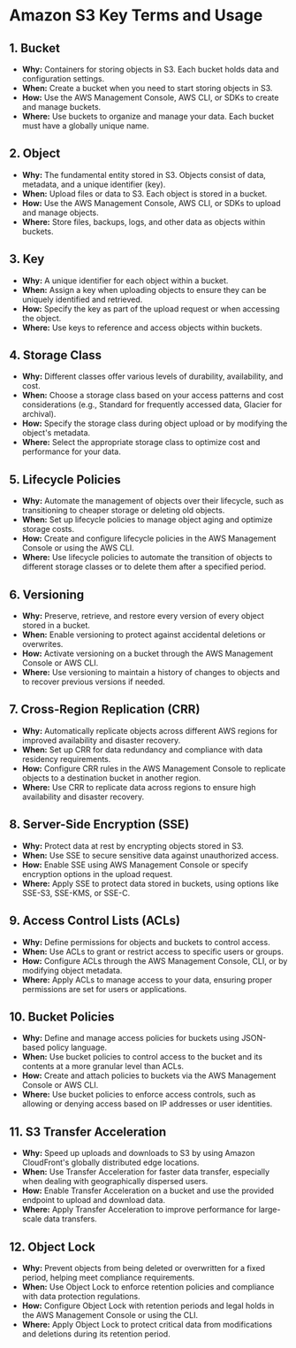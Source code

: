 
# **Amazon S3 Key Terms and Usage**

## **1. Bucket**
- **Why:** Containers for storing objects in S3. Each bucket holds data and configuration settings.
- **When:** Create a bucket when you need to start storing objects in S3.
- **How:** Use the AWS Management Console, AWS CLI, or SDKs to create and manage buckets.
- **Where:** Use buckets to organize and manage your data. Each bucket must have a globally unique name.

## **2. Object**
- **Why:** The fundamental entity stored in S3. Objects consist of data, metadata, and a unique identifier (key).
- **When:** Upload files or data to S3. Each object is stored in a bucket.
- **How:** Use the AWS Management Console, AWS CLI, or SDKs to upload and manage objects.
- **Where:** Store files, backups, logs, and other data as objects within buckets.

## **3. Key**
- **Why:** A unique identifier for each object within a bucket.
- **When:** Assign a key when uploading objects to ensure they can be uniquely identified and retrieved.
- **How:** Specify the key as part of the upload request or when accessing the object.
- **Where:** Use keys to reference and access objects within buckets.

## **4. Storage Class**
- **Why:** Different classes offer various levels of durability, availability, and cost.
- **When:** Choose a storage class based on your access patterns and cost considerations (e.g., Standard for frequently accessed data, Glacier for archival).
- **How:** Specify the storage class during object upload or by modifying the object's metadata.
- **Where:** Select the appropriate storage class to optimize cost and performance for your data.

## **5. Lifecycle Policies**
- **Why:** Automate the management of objects over their lifecycle, such as transitioning to cheaper storage or deleting old objects.
- **When:** Set up lifecycle policies to manage object aging and optimize storage costs.
- **How:** Create and configure lifecycle policies in the AWS Management Console or using the AWS CLI.
- **Where:** Use lifecycle policies to automate the transition of objects to different storage classes or to delete them after a specified period.

## **6. Versioning**
- **Why:** Preserve, retrieve, and restore every version of every object stored in a bucket.
- **When:** Enable versioning to protect against accidental deletions or overwrites.
- **How:** Activate versioning on a bucket through the AWS Management Console or AWS CLI.
- **Where:** Use versioning to maintain a history of changes to objects and to recover previous versions if needed.

## **7. Cross-Region Replication (CRR)**
- **Why:** Automatically replicate objects across different AWS regions for improved availability and disaster recovery.
- **When:** Set up CRR for data redundancy and compliance with data residency requirements.
- **How:** Configure CRR rules in the AWS Management Console to replicate objects to a destination bucket in another region.
- **Where:** Use CRR to replicate data across regions to ensure high availability and disaster recovery.

## **8. Server-Side Encryption (SSE)**
- **Why:** Protect data at rest by encrypting objects stored in S3.
- **When:** Use SSE to secure sensitive data against unauthorized access.
- **How:** Enable SSE using AWS Management Console or specify encryption options in the upload request.
- **Where:** Apply SSE to protect data stored in buckets, using options like SSE-S3, SSE-KMS, or SSE-C.

## **9. Access Control Lists (ACLs)**
- **Why:** Define permissions for objects and buckets to control access.
- **When:** Use ACLs to grant or restrict access to specific users or groups.
- **How:** Configure ACLs through the AWS Management Console, CLI, or by modifying object metadata.
- **Where:** Apply ACLs to manage access to your data, ensuring proper permissions are set for users or applications.

## **10. Bucket Policies**
- **Why:** Define and manage access policies for buckets using JSON-based policy language.
- **When:** Use bucket policies to control access to the bucket and its contents at a more granular level than ACLs.
- **How:** Create and attach policies to buckets via the AWS Management Console or AWS CLI.
- **Where:** Use bucket policies to enforce access controls, such as allowing or denying access based on IP addresses or user identities.

## **11. S3 Transfer Acceleration**
- **Why:** Speed up uploads and downloads to S3 by using Amazon CloudFront's globally distributed edge locations.
- **When:** Use Transfer Acceleration for faster data transfer, especially when dealing with geographically dispersed users.
- **How:** Enable Transfer Acceleration on a bucket and use the provided endpoint to upload and download data.
- **Where:** Apply Transfer Acceleration to improve performance for large-scale data transfers.

## **12. Object Lock**
- **Why:** Prevent objects from being deleted or overwritten for a fixed period, helping meet compliance requirements.
- **When:** Use Object Lock to enforce retention policies and compliance with data protection regulations.
- **How:** Configure Object Lock with retention periods and legal holds in the AWS Management Console or using the CLI.
- **Where:** Apply Object Lock to protect critical data from modifications and deletions during its retention period.

